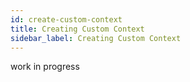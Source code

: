 ```yaml
---
id: create-custom-context
title: Creating Custom Context
sidebar_label: Creating Custom Context
---
```


work in progress
